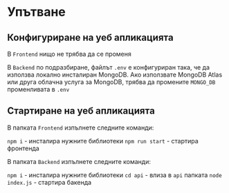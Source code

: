 # Упътване

## Конфигуриране на уеб апликацията

В `Frontend` нищо не трябва да се променя

В `Backend` по подразбиране, файлът `.env` е конфигуриран така, че да използва локално инсталиран MongoDB. Ако използвате MongoDB Atlas или друга облачна услуга за MongoDB, трябва да промените `MONGO_DB` променливата в `.env`

## Стартиране на уеб апликацията

В папката `Frontend` изпълнете следните команди:

`npm i` - инсталира нужните библиотеки
`npm run start` - стартира фронтенда

В папката `Backend` изпълнете следните команди:

`npm i` - инсталира нужните библиотеки
`cd api` - влиза в `api` папката
`node index.js` - стартира бакенда
